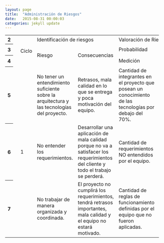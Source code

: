 ```yaml
---
layout: page
title:  "Administración de Riesgos"
date:   2015-08-31 00:00:03
categories: jekyll update
---
```


<table class="waffle" cellspacing="0" cellpadding="0">
    <tbody>
        <tr style="height:20px;">
            <th id="0R1" style="height: 20px;" class="row-headers-background row-header-shim">
                <div class="row-header-wrapper" style="line-height: 20px;">2</div>
            </th>
            <td class="s3"></td>
            <td class="s4" dir="ltr" rowspan="3">Ciclo</td>
            <td class="s4" dir="ltr" colspan="2">Identificación de riesgos</td>
            <td class="s4" dir="ltr" colspan="7">Valoración de Riesgos</td>
            <td class="s4" dir="ltr" colspan="2">Plan de manejo</td>
        </tr>
        <tr style="height:28px;">
            <th id="0R2" style="height: 28px;" class="row-headers-background row-header-shim">
                <div class="row-header-wrapper" style="line-height: 28px;">3</div>
            </th>
            <td class="s3"></td>
            <td class="s4" dir="ltr" rowspan="2">Riesgo</td>
            <td class="s4" dir="ltr" rowspan="2">Consecuencias</td>
            <td class="s4" dir="ltr" colspan="3">Probabilidad</td>
            <td class="s4" dir="ltr" colspan="3">Impacto</td>
            <td class="s4" dir="ltr" rowspan="2">Zona de Riesgo</td>
            <td class="s4" dir="ltr" rowspan="2">Opciones de manejo recomendadas</td>
            <td class="s4" dir="ltr" rowspan="2">Acciones de mitigación</td>
        </tr>
        <tr style="height:28px;">
            <th id="0R3" style="height: 28px;" class="row-headers-background row-header-shim">
                <div class="row-header-wrapper" style="line-height: 28px;">4</div>
            </th>
            <td class="s3"></td>
            <td class="s4" dir="ltr">Medición</td>
            <td class="s4" dir="ltr">%</td>
            <td class="s4" dir="ltr">Resultado</td>
            <td class="s4" dir="ltr">Afecta a</td>
            <td class="s4" dir="ltr">%</td>
            <td class="s4" dir="ltr">Resultado</td>
        </tr>
        <tr style="height:20px;">
            <th id="0R4" style="height: 20px;" class="row-headers-background row-header-shim">
                <div class="row-header-wrapper" style="line-height: 20px;">5</div>
            </th>
            <td class="s3"></td>
            <td class="s4" dir="ltr" rowspan="3">1</td>
            <td class="s5" dir="ltr">No tener un entendimiento suficiente sobre la arquitectura y las tecnologías del proyecto.</td>
            <td class="s5" dir="ltr">Retrasos, mala calidad en lo que se entrega y poca motivación del equipo.</td>
            <td class="s5" dir="ltr">Cantidad de integrantes en el proyecto que posean un conocimiento de las tecnologías por debajo del 70%.</td>
            <td class="s6" dir="ltr">40%</td>
            <td class="s5" dir="ltr">RARO</td>
            <td class="s5" dir="ltr">Usuarios
                <br>Finanzas</td>
            <td class="s6" dir="ltr">50%</td>
            <td class="s5" dir="ltr">MODERADO</td>
            <td class="s7" dir="ltr">MEDIO</td>
            <td class="s5" dir="ltr">Asumir o reducir el riesgo</td>
            <td class="s5"></td>
        </tr>
        <tr style="height:20px;">
            <th id="0R5" style="height: 20px;" class="row-headers-background row-header-shim">
                <div class="row-header-wrapper" style="line-height: 20px;">6</div>
            </th>
            <td class="s3"></td>
            <td class="s5" dir="ltr">No entender los requerimientos.</td>
            <td class="s5" dir="ltr">Desarrollar una aplicación de mala calidad porque no va a satisfacer los requerimientos del cliente y todo el trabajo se perderá.</td>
            <td class="s5" dir="ltr">Cantidad de requerimientos NO entendidos por el equipo.</td>
            <td class="s5"></td>
            <td class="s5"></td>
            <td class="s5" dir="ltr">Usuarios
                <br>Finanzas
                <br>Procedimientos internos</td>
            <td class="s6" dir="ltr">75%</td>
            <td class="s5" dir="ltr">MODERADO</td>
            <td class="s5"></td>
            <td class="s5"></td>
            <td class="s5"></td>
        </tr>
        <tr style="height:20px;">
            <th id="0R6" style="height: 20px;" class="row-headers-background row-header-shim">
                <div class="row-header-wrapper" style="line-height: 20px;">7</div>
            </th>
            <td class="s3"></td>
            <td class="s5" dir="ltr">No trabajar de manera organizada y coordinada.</td>
            <td class="s5" dir="ltr">El proyecto no cumplirá los requerimientos, tendrá retrasos importantes, mala calidad y el equipo no estará motivado.</td>
            <td class="s5" dir="ltr">Cantidad de reglas de funcionamiento definidas por el equipo que no fueron aplicadas.</td>
            <td class="s5"></td>
            <td class="s5"></td>
            <td class="s5" dir="ltr">Usuarios
                <br>Finanzas
                <br>Procedimientos internos</td>
            <td class="s6" dir="ltr">75%</td>
            <td class="s5" dir="ltr">MODERADO</td>
            <td class="s5"></td>
            <td class="s5"></td>
            <td class="s5"></td>
        </tr>
    </tbody>
</table>

